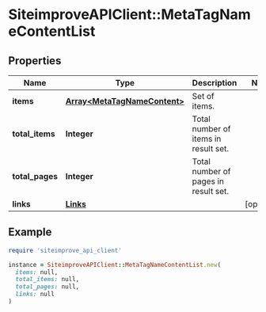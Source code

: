 # SiteimproveAPIClient::MetaTagNameContentList

## Properties

| Name | Type | Description | Notes |
| ---- | ---- | ----------- | ----- |
| **items** | [**Array&lt;MetaTagNameContent&gt;**](MetaTagNameContent.md) | Set of items. |  |
| **total_items** | **Integer** | Total number of items in result set. |  |
| **total_pages** | **Integer** | Total number of pages in result set. |  |
| **links** | [**Links**](Links.md) |  | [optional] |

## Example

```ruby
require 'siteimprove_api_client'

instance = SiteimproveAPIClient::MetaTagNameContentList.new(
  items: null,
  total_items: null,
  total_pages: null,
  links: null
)
```

